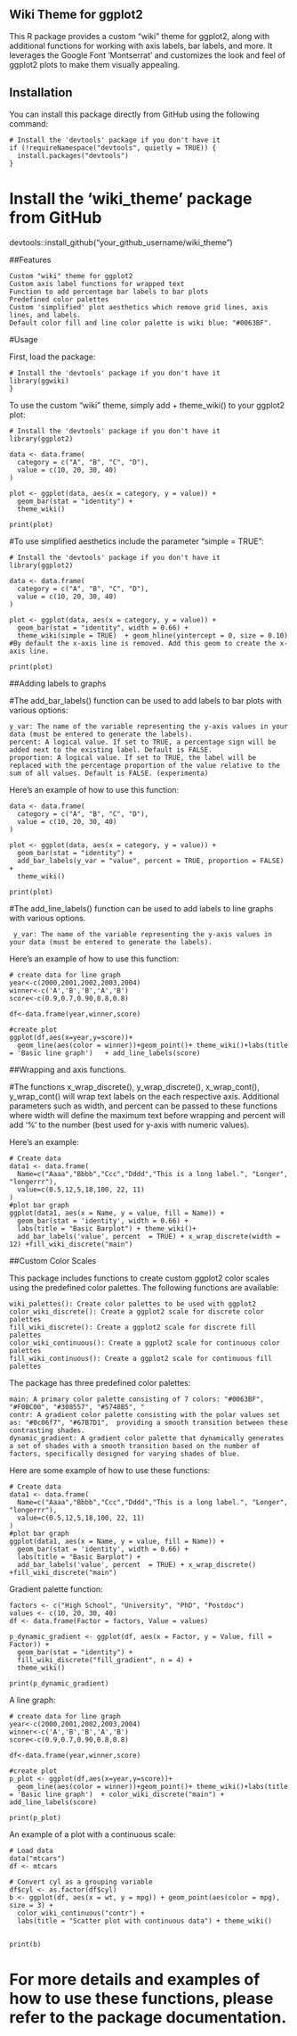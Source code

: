 ## Wiki Theme for ggplot2

This R package provides a custom “wiki” theme for ggplot2, along with
additional functions for working with axis labels, bar labels, and more.
It leverages the Google Font ‘Montserrat’ and customizes the look and
feel of ggplot2 plots to make them visually appealing.

## Installation

You can install this package directly from GitHub using the following
command:

    # Install the 'devtools' package if you don't have it
    if (!requireNamespace("devtools", quietly = TRUE)) {
      install.packages("devtools")
    }

# Install the ‘wiki\_theme’ package from GitHub

devtools::install\_github(“your\_github\_username/wiki\_theme”)

\##Features

    Custom "wiki" theme for ggplot2
    Custom axis label functions for wrapped text
    Function to add percentage bar labels to bar plots
    Predefined color palettes
    Custom 'simplified' plot aesthetics which remove grid lines, axis lines, and labels.
    Default color fill and line color palette is wiki blue: "#0063BF".

\#Usage

First, load the package:

    # Install the 'devtools' package if you don't have it
    library(ggwiki)
    }

To use the custom “wiki” theme, simply add + theme\_wiki() to your
ggplot2 plot:

    # Install the 'devtools' package if you don't have it
    library(ggplot2)

    data <- data.frame(
      category = c("A", "B", "C", "D"),
      value = c(10, 20, 30, 40)
    )

    plot <- ggplot(data, aes(x = category, y = value)) +
      geom_bar(stat = "identity") +
      theme_wiki()

    print(plot)

\#To use simplified aesthetics include the parameter “simple = TRUE”:

    # Install the 'devtools' package if you don't have it
    library(ggplot2)

    data <- data.frame(
      category = c("A", "B", "C", "D"),
      value = c(10, 20, 30, 40)
    )

    plot <- ggplot(data, aes(x = category, y = value)) +
      geom_bar(stat = "identity", width = 0.66) +
      theme_wiki(simple = TRUE)  + geom_hline(yintercept = 0, size = 0.10) #By default the x-axis line is removed. Add this geom to create the x-axis line.

    print(plot)

\##Adding labels to graphs

\#The add\_bar\_labels() function can be used to add labels to bar plots
with various options:

    y_var: The name of the variable representing the y-axis values in your data (must be entered to generate the labels).
    percent: A logical value. If set to TRUE, a percentage sign will be added next to the existing label. Default is FALSE.
    proportion: A logical value. If set to TRUE, the label will be replaced with the percentage proportion of the value relative to the sum of all values. Default is FALSE. (experimenta)

Here’s an example of how to use this function:

    data <- data.frame(
      category = c("A", "B", "C", "D"),
      value = c(10, 20, 30, 40)
    )

    plot <- ggplot(data, aes(x = category, y = value)) +
      geom_bar(stat = "identity") +
      add_bar_labels(y_var = "value", percent = TRUE, proportion = FALSE) +
      theme_wiki()

    print(plot)

\#The add\_line\_labels() function can be used to add labels to line
graphs with various options.

     y_var: The name of the variable representing the y-axis values in your data (must be entered to generate the labels).  

Here’s an example of how to use this function:

    # create data for line graph
    year<-c(2000,2001,2002,2003,2004)
    winner<-c('A','B','B','A','B')
    score<-c(0.9,0.7,0.90,0.8,0.8)

    df<-data.frame(year,winner,score)

    #create plot
    ggplot(df,aes(x=year,y=score))+
      geom_line(aes(color = winner))+geom_point()+ theme_wiki()+labs(title = 'Basic line graph')   + add_line_labels(score)

\##Wrapping and axis functions.

\#The functions x\_wrap\_discrete(), y\_wrap\_discrete(),
x\_wrap\_cont(), y\_wrap\_cont() will wrap text labels on the each
respective axis. Additional parameters such as width, and percent can be
passed to these functions where width will define the maximum text
before wrapping and percent will add ‘%’ to the number (best used for
y-axis with numeric values).

Here’s an example:

    # Create data
    data1 <- data.frame(
      Name=c("Aaaa","Bbbb","Ccc","Dddd","This is a long label.", "Longer", "longerrr"),  
      value=c(0.5,12,5,18,100, 22, 11)
    )
    #plot bar graph
    ggplot(data1, aes(x = Name, y = value, fill = Name)) + 
      geom_bar(stat = 'identity', width = 0.66) +
      labs(title = "Basic Barplot") + theme_wiki()+
      add_bar_labels('value', percent  = TRUE) + x_wrap_discrete(width = 12) +fill_wiki_discrete("main")

\##Custom Color Scales

This package includes functions to create custom ggplot2 color scales
using the predefined color palettes. The following functions are
available:

    wiki_palettes(): Create color palettes to be used with ggplot2
    color_wiki_discrete(): Create a ggplot2 scale for discrete color palettes
    fill_wiki_discrete(): Create a ggplot2 scale for discrete fill palettes
    color_wiki_continuous(): Create a ggplot2 scale for continuous color palettes
    fill_wiki_continuous(): Create a ggplot2 scale for continuous fill palettes

The package has three predefined color palettes:

    main: A primary color palette consisting of 7 colors: "#0063BF", "#F0BC00", "#308557", "#5748B5", " 
    contr: A gradient color palette consisting with the polar values set as: "#0c06f7", "#67B7D1",  providing a smooth transition between these contrasting shades.
    dynamic_gradient: A gradient color palette that dynamically generates a set of shades with a smooth transition based on the number of factors, specifically designed for varying shades of blue.

Here are some example of how to use these functions:

    # Create data
    data1 <- data.frame(
      Name=c("Aaaa","Bbbb","Ccc","Dddd","This is a long label.", "Longer", "longerrr"),  
      value=c(0.5,12,5,18,100, 22, 11)
    )
    #plot bar graph
    ggplot(data1, aes(x = Name, y = value, fill = Name)) + 
      geom_bar(stat = 'identity', width = 0.66) +
      labs(title = "Basic Barplot") +
      add_bar_labels('value', percent  = TRUE) + x_wrap_discrete() +fill_wiki_discrete("main")

Gradient palette function:

    factors <- c("High School", "University", "PhD", "Postdoc")
    values <- c(10, 20, 30, 40)
    df <- data.frame(Factor = factors, Value = values)

    p_dynamic_gradient <- ggplot(df, aes(x = Factor, y = Value, fill = Factor)) +
      geom_bar(stat = "identity") +
      fill_wiki_discrete("fill_gradient", n = 4) +
      theme_wiki()

    print(p_dynamic_gradient)

A line graph:

    # create data for line graph
    year<-c(2000,2001,2002,2003,2004)
    winner<-c('A','B','B','A','B')
    score<-c(0.9,0.7,0.90,0.8,0.8)

    df<-data.frame(year,winner,score)

    #create plot
    p_plot <- ggplot(df,aes(x=year,y=score))+
      geom_line(aes(color = winner))+geom_point()+ theme_wiki()+labs(title = 'Basic line graph')  + color_wiki_discrete("main") + add_line_labels(score)

    print(p_plot)

An example of a plot with a continuous scale:

    # Load data
    data("mtcars")
    df <- mtcars

    # Convert cyl as a grouping variable
    df$cyl <- as.factor(df$cyl)
    b <- ggplot(df, aes(x = wt, y = mpg)) + geom_point(aes(color = mpg), size = 3) +
      color_wiki_continuous("contr") +
      labs(title = "Scatter plot with continuous data") + theme_wiki() 


    print(b) 

# For more details and examples of how to use these functions, please refer to the package documentation.

